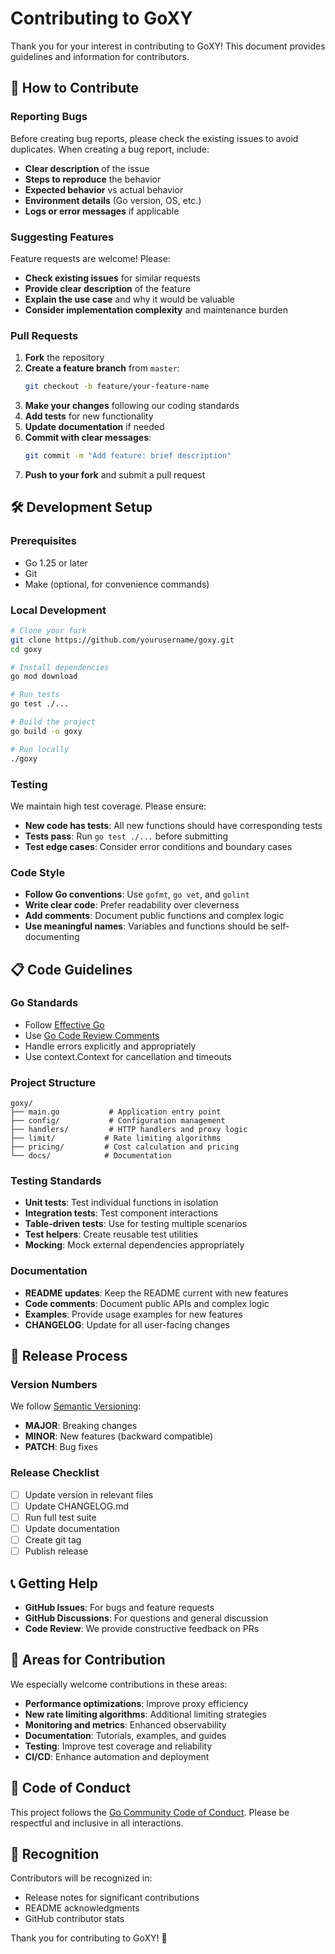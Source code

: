 # Contributing to GoXY

Thank you for your interest in contributing to GoXY! This document provides guidelines and information for contributors.

## 🤝 How to Contribute

### Reporting Bugs

Before creating bug reports, please check the existing issues to avoid duplicates. When creating a bug report, include:

- **Clear description** of the issue
- **Steps to reproduce** the behavior
- **Expected behavior** vs actual behavior
- **Environment details** (Go version, OS, etc.)
- **Logs or error messages** if applicable

### Suggesting Features

Feature requests are welcome! Please:

- **Check existing issues** for similar requests
- **Provide clear description** of the feature
- **Explain the use case** and why it would be valuable
- **Consider implementation complexity** and maintenance burden

### Pull Requests

1. **Fork** the repository
2. **Create a feature branch** from `master`:
   ```bash
   git checkout -b feature/your-feature-name
   ```
3. **Make your changes** following our coding standards
4. **Add tests** for new functionality
5. **Update documentation** if needed
6. **Commit with clear messages**:
   ```bash
   git commit -m "Add feature: brief description"
   ```
7. **Push to your fork** and submit a pull request

## 🛠️ Development Setup

### Prerequisites

- Go 1.25 or later
- Git
- Make (optional, for convenience commands)

### Local Development

```bash
# Clone your fork
git clone https://github.com/yourusername/goxy.git
cd goxy

# Install dependencies
go mod download

# Run tests
go test ./...

# Build the project
go build -o goxy

# Run locally
./goxy
```

### Testing

We maintain high test coverage. Please ensure:

- **New code has tests**: All new functions should have corresponding tests
- **Tests pass**: Run `go test ./...` before submitting
- **Test edge cases**: Consider error conditions and boundary cases

### Code Style

- **Follow Go conventions**: Use `gofmt`, `go vet`, and `golint`
- **Write clear code**: Prefer readability over cleverness
- **Add comments**: Document public functions and complex logic
- **Use meaningful names**: Variables and functions should be self-documenting

## 📋 Code Guidelines

### Go Standards

- Follow [Effective Go](https://golang.org/doc/effective_go.html)
- Use [Go Code Review Comments](https://github.com/golang/go/wiki/CodeReviewComments)
- Handle errors explicitly and appropriately
- Use context.Context for cancellation and timeouts

### Project Structure

```
goxy/
├── main.go           # Application entry point
├── config/           # Configuration management
├── handlers/         # HTTP handlers and proxy logic
├── limit/           # Rate limiting algorithms
├── pricing/         # Cost calculation and pricing
└── docs/            # Documentation
```

### Testing Standards

- **Unit tests**: Test individual functions in isolation
- **Integration tests**: Test component interactions
- **Table-driven tests**: Use for testing multiple scenarios
- **Test helpers**: Create reusable test utilities
- **Mocking**: Mock external dependencies appropriately

### Documentation

- **README updates**: Keep the README current with new features
- **Code comments**: Document public APIs and complex logic
- **Examples**: Provide usage examples for new features
- **CHANGELOG**: Update for all user-facing changes

## 🔄 Release Process

### Version Numbers

We follow [Semantic Versioning](https://semver.org/):

- **MAJOR**: Breaking changes
- **MINOR**: New features (backward compatible)
- **PATCH**: Bug fixes

### Release Checklist

- [ ] Update version in relevant files
- [ ] Update CHANGELOG.md
- [ ] Run full test suite
- [ ] Update documentation
- [ ] Create git tag
- [ ] Publish release

## 📞 Getting Help

- **GitHub Issues**: For bugs and feature requests
- **GitHub Discussions**: For questions and general discussion
- **Code Review**: We provide constructive feedback on PRs

## 🎯 Areas for Contribution

We especially welcome contributions in these areas:

- **Performance optimizations**: Improve proxy efficiency
- **New rate limiting algorithms**: Additional limiting strategies
- **Monitoring and metrics**: Enhanced observability
- **Documentation**: Tutorials, examples, and guides
- **Testing**: Improve test coverage and reliability
- **CI/CD**: Enhance automation and deployment

## 📜 Code of Conduct

This project follows the [Go Community Code of Conduct](https://golang.org/conduct). Please be respectful and inclusive in all interactions.

## 🙏 Recognition

Contributors will be recognized in:

- Release notes for significant contributions
- README acknowledgments
- GitHub contributor stats

Thank you for contributing to GoXY! 🚀